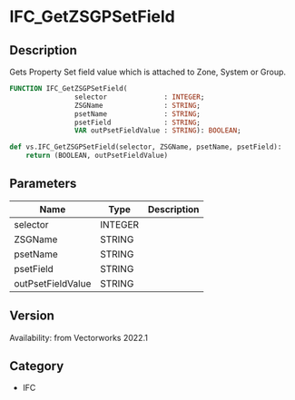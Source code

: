 # IFC_GetZSGPSetField

## Description
Gets Property Set field value which is attached to Zone, System or Group.

```pascal
FUNCTION IFC_GetZSGPSetField(
				selector              : INTEGER;
				ZSGName               : STRING;
				psetName              : STRING;
				psetField             : STRING;
				VAR outPsetFieldValue : STRING): BOOLEAN;
```

```python
def vs.IFC_GetZSGPSetField(selector, ZSGName, psetName, psetField):
    return (BOOLEAN, outPsetFieldValue)
```

## Parameters
|Name|Type|Description|
|---|---|---|
|selector|INTEGER|   |
|ZSGName|STRING|   |
|psetName|STRING|   |
|psetField|STRING|   |
|outPsetFieldValue|STRING|   |

## Version
Availability: from Vectorworks 2022.1

## Category
* IFC

